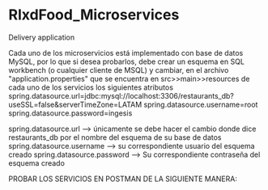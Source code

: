 # RlxdFood_Microservices
Delivery application

Cada uno de los microservicios está implementado con base de datos MySQL, por lo que si desea probarlos, 
debe crear un esquema en SQL workbench (o cualquier cliente de MSQL) y cambiar, en el archivo "application.properties"
que se encuentra en src>>main>>resources de cada uno de los servicios los siguientes atributos
spring.datasource.url=jdbc:mysql://localhost:3306/restaurants_db?useSSL=false&serverTimeZone=LATAM
spring.datasource.username=root
spring.datasource.password=ingesis

spring.datasource.url --> únicamente se debe hacer el cambio donde dice restaurants_db por el nombre del esquema de su base de datos
spring.datasource.username --> su correspondiente usuario del esquema creado
spring.datasource.password --> Su correspondiente contraseña del esquema creado

PROBAR LOS SERVICIOS EN POSTMAN DE LA SIGUIENTE MANERA:


